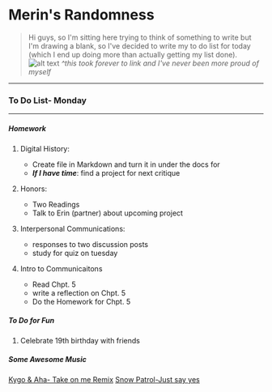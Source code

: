 # Merin's Randomness
>Hi guys, so I'm sitting here trying to think of something to write but I'm drawing a blank, so I've decided to write my to do list for today (which I end up doing more than actually getting my list done). 
 ![alt text](https://encrypted-tbn0.gstatic.com/images?q=tbn:ANd9GcRS867E6LvXrldoBVSGrQH-ATxrTTvXHqyplSQ4y0xM0iJAc8pH "Laughing at his victims")
 *^this took forever to link and I've never been more proud of myself*
---
### **To Do List- Monday**
---
 ##### *Homework*
 1. Digital History:
    *  Create file in Markdown and turn it in under the docs for
    *  ***If I have time***: find a project for next critique

2. Honors:
   * Two Readings
   * Talk to Erin (partner) about upcoming project
3. Interpersonal Communications:
   * responses to two discussion posts
   * study for quiz on tuesday
4. Intro to Communicaitons
   * Read Chpt. 5
   * write a reflection on Chpt. 5
   * Do the Homework for Chpt. 5 

##### *To Do for Fun*
1. Celebrate 19th birthday with friends
##### *Some Awesome Music*
[Kygo & Aha- Take on me Remix](https://www.youtube.com/watch?v=dIK81cpOXYg)
[Snow Patrol-Just say yes](https://www.youtube.com/watch?v=vW1hv37imjw&list=RDMMvW1hv37imjw)
